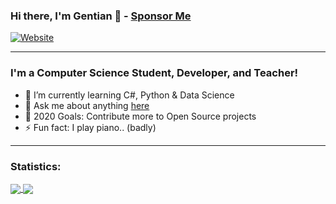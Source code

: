 ### Hi there, I'm Gentian 👋 - [Sponsor Me](https://github.com/sponsors/GentianGashi)

[![Website](https://img.shields.io/website?label=GENTIANGASHI.ME&style=for-the-badge&url=http%3A%2F%2Fgentiangashi.me%2F)](http://gentiangashi.me/)
<!--**GentianGashi/GentianGashi** is a ✨ _special_ ✨ repository because its `README.md` (this file) appears on your GitHub profile.-->
---
### I'm a Computer Science Student, Developer, and Teacher!

- 🌱 I’m currently learning C#, Python & Data Science
- 💬 Ask me about anything [here](https://github.com/GentianGashi/GentianGashi/issues)
- 🥅 2020 Goals: Contribute more to Open Source projects
- ⚡ Fun fact: I play piano.. (badly)

---
### Statistics:
<a href="https://github.com/anuraghazra/github-readme-stats">
 <img align="center" src="https://github-readme-stats.vercel.app/api?username=GentianGashi&show_icons=true&include_all_commits=true&theme=default" />
</a>
<a href="https://github.com/anuraghazra/convoychat">
  <img align="center" src="https://github-readme-stats.vercel.app/api/top-langs/?username=GentianGashi&layout=compact&theme=default" />
</a>

